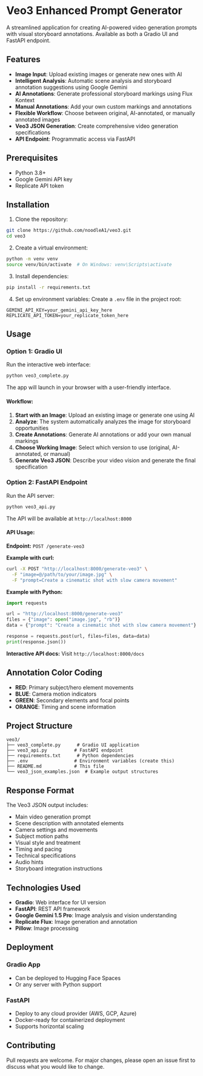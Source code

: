 # Veo3 Enhanced Prompt Generator

A streamlined application for creating AI-powered video generation prompts with visual storyboard annotations. Available as both a Gradio UI and FastAPI endpoint.

## Features

- **Image Input**: Upload existing images or generate new ones with AI
- **Intelligent Analysis**: Automatic scene analysis and storyboard annotation suggestions using Google Gemini
- **AI Annotations**: Generate professional storyboard markings using Flux Kontext
- **Manual Annotations**: Add your own custom markings and annotations
- **Flexible Workflow**: Choose between original, AI-annotated, or manually annotated images
- **Veo3 JSON Generation**: Create comprehensive video generation specifications
- **API Endpoint**: Programmatic access via FastAPI

## Prerequisites

- Python 3.8+
- Google Gemini API key
- Replicate API token

## Installation

1. Clone the repository:
```bash
git clone https://github.com/noodleA1/veo3.git
cd veo3
```

2. Create a virtual environment:
```bash
python -m venv venv
source venv/bin/activate  # On Windows: venv\Scripts\activate
```

3. Install dependencies:
```bash
pip install -r requirements.txt
```

4. Set up environment variables:
Create a `.env` file in the project root:
```env
GEMINI_API_KEY=your_gemini_api_key_here
REPLICATE_API_TOKEN=your_replicate_token_here
```

## Usage

### Option 1: Gradio UI

Run the interactive web interface:
```bash
python veo3_complete.py
```

The app will launch in your browser with a user-friendly interface.

#### Workflow:
1. **Start with an Image**: Upload an existing image or generate one using AI
2. **Analyze**: The system automatically analyzes the image for storyboard opportunities
3. **Create Annotations**: Generate AI annotations or add your own manual markings
4. **Choose Working Image**: Select which version to use (original, AI-annotated, or manual)
5. **Generate Veo3 JSON**: Describe your video vision and generate the final specification

### Option 2: FastAPI Endpoint

Run the API server:
```bash
python veo3_api.py
```

The API will be available at `http://localhost:8000`

#### API Usage:

**Endpoint:** `POST /generate-veo3`

**Example with curl:**
```bash
curl -X POST "http://localhost:8000/generate-veo3" \
  -F "image=@/path/to/your/image.jpg" \
  -F "prompt=Create a cinematic shot with slow camera movement"
```

**Example with Python:**
```python
import requests

url = "http://localhost:8000/generate-veo3"
files = {"image": open("image.jpg", "rb")}
data = {"prompt": "Create a cinematic shot with slow camera movement"}

response = requests.post(url, files=files, data=data)
print(response.json())
```

**Interactive API docs:** Visit `http://localhost:8000/docs`

## Annotation Color Coding

- **RED**: Primary subject/hero element movements
- **BLUE**: Camera motion indicators
- **GREEN**: Secondary elements and focal points
- **ORANGE**: Timing and scene information

## Project Structure

```
veo3/
├── veo3_complete.py      # Gradio UI application
├── veo3_api.py          # FastAPI endpoint
├── requirements.txt      # Python dependencies
├── .env                 # Environment variables (create this)
├── README.md            # This file
└── veo3_json_examples.json  # Example output structures
```

## Response Format

The Veo3 JSON output includes:
- Main video generation prompt
- Scene description with annotated elements
- Camera settings and movements
- Subject motion paths
- Visual style and treatment
- Timing and pacing
- Technical specifications
- Audio hints
- Storyboard integration instructions

## Technologies Used

- **Gradio**: Web interface for UI version
- **FastAPI**: REST API framework
- **Google Gemini 1.5 Pro**: Image analysis and vision understanding
- **Replicate Flux**: Image generation and annotation
- **Pillow**: Image processing

## Deployment

### Gradio App
- Can be deployed to Hugging Face Spaces
- Or any server with Python support

### FastAPI
- Deploy to any cloud provider (AWS, GCP, Azure)
- Docker-ready for containerized deployment
- Supports horizontal scaling

## Contributing

Pull requests are welcome. For major changes, please open an issue first to discuss what you would like to change.